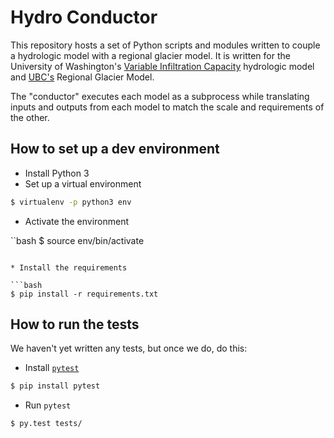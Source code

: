 # Hydro Conductor

This repository hosts a set of Python scripts and modules written to couple a hydrologic model with a regional glacier model. It is written for the University of Washington's [Variable Infiltration Capacity](https://github.com/UW-Hydro/VIC) hydrologic model and [UBC's](http://www.eos.ubc.ca/research/glaciology/index.html) Regional Glacier Model.

The "conductor" executes each model as a subprocess while translating inputs and outputs from each model to match the scale and requirements of the other.

## How to set up a dev environment

* Install Python 3
* Set up a virtual environment

```bash
$ virtualenv -p python3 env
```

* Activate the environment

``bash
$ source env/bin/activate
```

* Install the requirements

```bash
$ pip install -r requirements.txt
```

## How to run the tests

We haven't yet written any tests, but once we do, do this:

* Install [`pytest`](http://pytest.org/latest/)

```bash
$ pip install pytest
```

* Run `pytest`

```bash
$ py.test tests/
```

